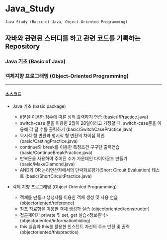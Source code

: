 # Java_Study

`Java Study (Basic of Java, Object-Oriented Programming)`

## 자바와 관련된 스터디를 하고 관련 코드를 기록하는 Repository

### Java 기초 (Basic of Java)

### 객체지향 프로그래밍 (Object-Oriented Programming)

---

#### 소스코드

- Java 기초 (basic package)

  - if문을 이용한 점수에 따른 성적 출력하기 연습 (basic/IfPractice.java)
  - switch-case 문을 이용한 2월이 28일이라고 가정할 때, switch-case문을 이용해 각 달 수를 출력하기 (basic/SwitchCasePractice.java)
  - 묵시적 형 변환과 명시적 형 변환의 차이점 확인 (basic/CastingPractice.java)
  - continue와 break를 이용한 특정조건 구구단 출력연습 (basic/ContinueBreakPractice.java)
  - 반복문을 사용하여 주어진 수가 가운데인 다이아몬드 만들기 (basic/MakeDiamond.java)
  - AND와 OR 논리연산자에서의 단락회로평가(Short Circuit Evaluation) 테스트 (basic/ShortCircuitPractice.java)

- 객체 지향 프로그래밍 (Object Oriented Programming)
  - 객체를 만들고 생성자를 이용한 객체 생성 및 사용 연습 (objectoriented/reference)
  - 참조 자료형을 이용한 객체 생성과 실습 (objectoriented/constructor)
  - 접근제어자 private 및 set, get 실습<정보은닉> (objectoriented/informationhiding)
  - this 실습과 this를 활용한 인스턴트 자신의 주소 반환 및 출력 (objectoriented/thispractice)
